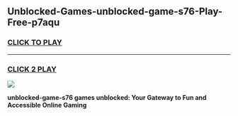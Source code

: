 
## Unblocked-Games-unblocked-game-s76-Play-Free-p7aqu
<h3>
<a href="https://premium76.site?title=unblocked-game-s76&ref=24M">CLICK TO PLAY</a></h3>
<hr>

<h3>
<a href="https://premium76.site?title=unblocked-game-s76&ref=24M">CLICK 2 PLAY</a>
  
</h3>

<a href="https://premium76.site?title=unblocked-game-s76&ref=24M"><img src="https://clearcache.store/games.png"></a>


**unblocked-game-s76 games unblocked: Your Gateway to Fun and Accessible Online Gaming**
